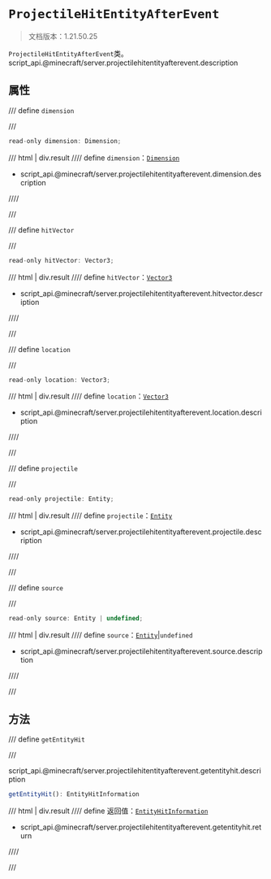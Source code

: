 # `ProjectileHitEntityAfterEvent`

> 文档版本：1.21.50.25

`ProjectileHitEntityAfterEvent`类。script_api.@minecraft/server.projectilehitentityafterevent.description

## 属性

/// define
`dimension`


///

```js
read-only dimension: Dimension;
```

/// html | div.result
//// define
`dimension`：[`Dimension`](./dimension.md)

- script_api.@minecraft/server.projectilehitentityafterevent.dimension.description


////

///


/// define
`hitVector`


///

```js
read-only hitVector: Vector3;
```

/// html | div.result
//// define
`hitVector`：[`Vector3`](./vector3.md)

- script_api.@minecraft/server.projectilehitentityafterevent.hitvector.description


////

///


/// define
`location`


///

```js
read-only location: Vector3;
```

/// html | div.result
//// define
`location`：[`Vector3`](./vector3.md)

- script_api.@minecraft/server.projectilehitentityafterevent.location.description


////

///


/// define
`projectile`


///

```js
read-only projectile: Entity;
```

/// html | div.result
//// define
`projectile`：[`Entity`](./entity.md)

- script_api.@minecraft/server.projectilehitentityafterevent.projectile.description


////

///


/// define
`source`


///

```js
read-only source: Entity | undefined;
```

/// html | div.result
//// define
`source`：[`Entity`](./entity.md)|`undefined`

- script_api.@minecraft/server.projectilehitentityafterevent.source.description


////

///


## 方法

/// define
`getEntityHit`


///

script_api.@minecraft/server.projectilehitentityafterevent.getentityhit.description

```js
getEntityHit(): EntityHitInformation
```

/// html | div.result
//// define
返回值：[`EntityHitInformation`](./entityhitinformation.md)

- script_api.@minecraft/server.projectilehitentityafterevent.getentityhit.return


////

///

